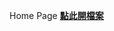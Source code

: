 Home Page
[**點此開檔案**](https://rawcdn.githack.com/wdaweb/html--wo-de-di-yi-ge-wang-ye-applefi87/master/index.html)
